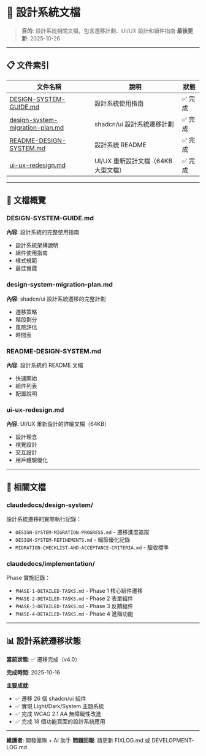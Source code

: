 # 🎨 設計系統文檔

> **目的**: 設計系統相關文檔，包含遷移計劃、UI/UX 設計和組件指南
> **最後更新**: 2025-10-26

---

## 📋 文件索引

| 文件名稱 | 說明 | 狀態 |
|---------|------|------|
| [DESIGN-SYSTEM-GUIDE.md](./DESIGN-SYSTEM-GUIDE.md) | 設計系統使用指南 | ✅ 完成 |
| [design-system-migration-plan.md](./design-system-migration-plan.md) | shadcn/ui 設計系統遷移計劃 | ✅ 完成 |
| [README-DESIGN-SYSTEM.md](./README-DESIGN-SYSTEM.md) | 設計系統 README | ✅ 完成 |
| [ui-ux-redesign.md](./ui-ux-redesign.md) | UI/UX 重新設計文檔（64KB 大型文檔） | ✅ 完成 |

---

## 🎯 文檔概覽

### DESIGN-SYSTEM-GUIDE.md
**內容**: 設計系統的完整使用指南
- 設計系統架構說明
- 組件使用指南
- 樣式規範
- 最佳實踐

### design-system-migration-plan.md
**內容**: shadcn/ui 設計系統遷移的完整計劃
- 遷移策略
- 階段劃分
- 風險評估
- 時間表

### README-DESIGN-SYSTEM.md
**內容**: 設計系統的 README 文檔
- 快速開始
- 組件列表
- 配置說明

### ui-ux-redesign.md
**內容**: UI/UX 重新設計的詳細文檔（64KB）
- 設計理念
- 視覺設計
- 交互設計
- 用戶體驗優化

---

## 🔗 相關文檔

### claudedocs/design-system/
設計系統遷移的實際執行記錄：
- `DESIGN-SYSTEM-MIGRATION-PROGRESS.md` - 遷移進度追蹤
- `DESIGN-SYSTEM-REFINEMENTS.md` - 細節優化記錄
- `MIGRATION-CHECKLIST-AND-ACCEPTANCE-CRITERIA.md` - 驗收標準

### claudedocs/implementation/
Phase 實施記錄：
- `PHASE-1-DETAILED-TASKS.md` - Phase 1 核心組件遷移
- `PHASE-2-DETAILED-TASKS.md` - Phase 2 表單組件
- `PHASE-3-DETAILED-TASKS.md` - Phase 3 反饋組件
- `PHASE-4-DETAILED-TASKS.md` - Phase 4 進階功能

---

## 📊 設計系統遷移狀態

**當前狀態**: ✅ 遷移完成（v4.0）

**完成時間**: 2025-10-16

**主要成就**:
- ✅ 遷移 26 個 shadcn/ui 組件
- ✅ 實現 Light/Dark/System 主題系統
- ✅ 完成 WCAG 2.1 AA 無障礙性改進
- ✅ 完成 18 個功能頁面的設計系統應用

---

**維護者**: 開發團隊 + AI 助手
**問題回報**: 請更新 FIXLOG.md 或 DEVELOPMENT-LOG.md

